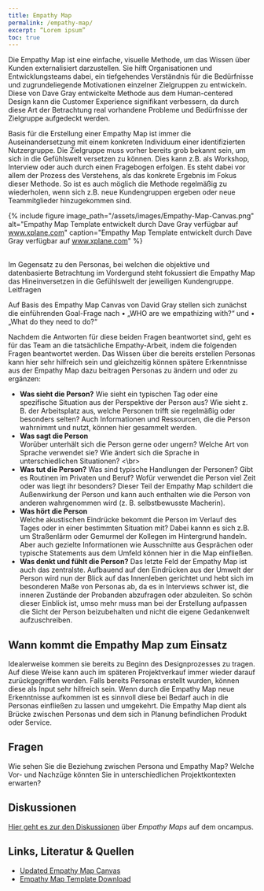 ```yaml
---
title: Empathy Map
permalink: /empathy-map/
excerpt: “Lorem ipsum”
toc: true
---
```


Die Empathy Map ist eine einfache, visuelle Methode, um das Wissen über Kunden externalisiert darzustellen. Sie hilft Organisationen und Entwicklungsteams dabei, ein tiefgehendes Verständnis für die Bedürfnisse und zugrundeliegende Motivationen einzelner Zielgruppen zu entwickeln. 
Diese von Dave Gray entwickelte Methode aus dem Human-centered Design kann die Customer Experience signifikant verbessern, da durch diese Art der Betrachtung real vorhandene Probleme und Bedürfnisse der Zielgruppe aufgedeckt werden.

Basis für die Erstellung einer Empathy Map ist immer die Auseinandersetzung mit einem konkreten Individuum einer identifizierten Nutzergruppe. Die Zielgruppe muss vorher bereits grob bekannt sein, um sich in die Gefühlswelt versetzen zu können.
Dies kann z.B. als Workshop, Interview oder auch durch einen Fragebogen erfolgen. 
Es steht dabei vor allem der Prozess des Verstehens, als das konkrete Ergebnis im Fokus dieser Methode. So ist es auch möglich die Methode regelmäßig zu wiederholen, wenn sich z.B. neue Kundengruppen ergeben oder neue Teammitglieder hinzugekommen sind.


{%	include figure 	image_path="/assets/images/Empathy-Map-Canvas.png" alt="Empathy Map Template entwickelt durch Dave Gray verfügbar auf www.xplane.com" caption="Empathy Map Template entwickelt durch Dave Gray verfügbar auf www.xplane.com" %}

<br>
Im Gegensatz zu den Personas, bei welchen die objektive und datenbasierte Betrachtung im Vordergund steht fokussiert die Empathy Map das Hineinversetzen in die Gefühlswelt der jeweiligen Kundengruppe. 
Leitfragen

Auf Basis des Empathy Map Canvas von David Gray stellen sich zunächst die einführenden Goal-Frage nach 
•	„WHO are we empathizing with?“ und 
•	„What do they need to do?“

Nachdem die Antworten für diese beiden Fragen beantwortet sind, geht es für das Team an die tatsächliche Empathy-Arbeit, indem die folgenden Fragen beantwortet werden. Das Wissen über die bereits erstellen Personas kann hier sehr hilfreich sein und gleichzeitig können spätere Erkenntnisse aus der Empathy Map dazu beitragen Personas zu ändern und oder zu ergänzen:

* **Was sieht die Person?**
Wie sieht ein typischen Tag oder eine spezifische Situation aus der Perspektive der Person aus? Wie sieht z. B. der Arbeitsplatz aus, welche Personen trifft sie regelmäßig oder besonders selten? Auch Informationen und Ressourcen, die die Person wahrnimmt und nutzt, können hier gesammelt werden.
* **Was sagt die Person**
<br> Worüber unterhält sich die Person gerne oder ungern? Welche Art von Sprache verwendet sie? Wie ändert sich die Sprache in unterschiedlichen Situationen?
<\br>
* **Was tut die Person?**
Was sind typische Handlungen der Personen? Gibt es Routinen im Privaten und Beruf? Wofür verwendet die Person viel Zeit oder was liegt ihr besonders?
Dieser Teil der Empathy Map schildert die Außenwirkung der Person und kann auch enthalten wie die Person von anderen wahrgenommen wird (z. B. selbstbewusste Macherin).
* **Was hört die Person** <br>
Welche akustischen Eindrücke bekommt die Person im Verlauf des Tages oder in einer bestimmten Situation mit? Dabei kannn es sich z.B. um Straßenlärm oder Gemurmel der Kollegen im Hintergrund handeln. Aber auch gezielte Informationen wie Ausschnitte aus Gesprächen oder typische Statements aus dem Umfeld können hier in die Map einfließen.
* **Was denkt und fühlt die Person?** 
Das letzte Feld der Empathy Map ist auch das zentralste. Aufbauend auf den Eindrücken aus der Umwelt der Person wird nun der Blick auf das Innenleben gerichtet und hebt sich im besonderen Maße von Personas ab, da es in Interviews schwer ist, die inneren Zustände der Probanden abzufragen oder abzuleiten. So schön dieser Einblick ist, umso mehr muss man bei der Erstellung aufpassen die Sicht der Person beizubehalten und nicht die eigene Gedankenwelt aufzuschreiben.

## Wann kommt die Empathy Map zum Einsatz

Idealerweise kommen sie bereits zu Beginn des Designprozesses zu tragen. Auf diese Weise kann auch im späteren Projektverkauf immer wieder darauf zurückgegriffen werden. Falls bereits Personas erstellt wurden, können diese als Input sehr hilfreich sein. Wenn durch die Empathy Map neue Erkenntnisse aufkommen ist es sinnvoll diese bei Bedarf auch in die Personas einfließen zu lassen und umgekehrt. Die Empathy Map dient als Brücke zwischen Personas und dem sich in Planung befindlichen Produkt oder Service.

## Fragen
Wie sehen Sie die Beziehung zwischen Persona und Empathy Map? 
Welche Vor- und Nachzüge könnten Sie in unterschiedlichen Projektkontexten erwarten?




## Diskussionen

[Hier geht es zur den Diskussionen][1] über *Empathy Maps* auf dem oncampus.

## Links, Literatur & Quellen
* [Updated Empathy Map Canvas](https://medium.com/the-xplane-collection/updated-empathy-map-canvas-46df22df3c8a)
* [Empathy Map Template Download](https://medium.com/the-xplane-collection/updated-empathy-map-canvas-46df22df3c8a)



[1]:	https://www.oncampus.de/course/weiterbildung/moocs/apomooc/section-2/47434-handbuch-empathy-map "oncampus Forum zur Empathy Map"

[image-1]:	/assets/images/read-light-idea.png

